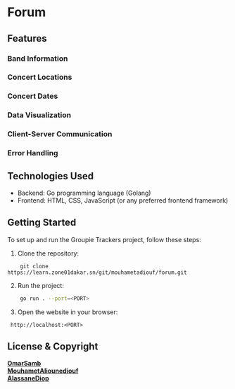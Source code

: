 # Forum



## Features

### Band Information


### Concert Locations


### Concert Dates


### Data Visualization

### Client-Server Communication


### Error Handling

## Technologies Used

- Backend: Go programming language (Golang)
- Frontend: HTML, CSS, JavaScript (or any preferred frontend framework)


## Getting Started

To set up and run the Groupie Trackers project, follow these steps:

1. Clone the repository:

``` shel
    git clone https://learn.zone01dakar.sn/git/mouhametadiouf/forum.git
```

2. Run the project:

``` bash
    go run . --port=<PORT>
```
3. Open the website in your browser:
 ```
  http://localhost:<PORT>
```

## License & Copyright
**[OmarSamb](https://learn.zone01dakar.sn/git/osamb)** <br>
**[MouhametAliounediouf](https://learn.zone01dakar.sn/git/mouhametadiouf)**<br>
**[AlassaneDiop](https://learn.zone01dakar.sn/git/dalassane)**